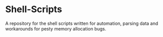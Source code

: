# Shell-Scripts
A repository for the shell scripts written for automation, parsing data and workarounds for pesty memory allocation bugs.

